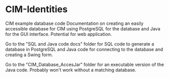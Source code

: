 # CIM-Identities
CIM example database code
Documentation on creating an easily accessible database for CIM using PostgreSQL for the database and Java for the GUI interface.
Potential for web application.

Go to the "SQL and Java code docs" folder for SQL code to generate a database in PostgreSQL and Java code for connecting to the database and creating a Swing form.

Go to the "CIM_Database_AccesJar" folder for an executable version of the Java code. Probably won't work without a matching database.
